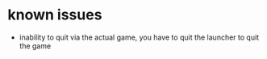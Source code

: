 # known issues

* inability to quit via the actual game, you have to quit the launcher to quit the game